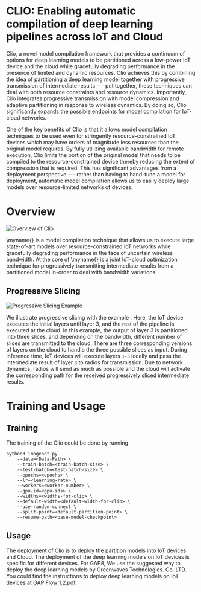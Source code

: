 # CLIO: Enabling automatic compilation of deep learning pipelines across IoT and Cloud

Clio, a novel model compilation framework that provides a continuum of options for deep learning models to be partitioned across a low-power IoT device and the cloud while gracefully degrading performance in the presence of limited and dynamic resources. Clio achieves this by combining the idea of partitioning a deep learning model together with progressive transmission of intermediate results --- put together, these techniques can deal with both resource constraints and resource dynamics. Importantly, Clio integrates progressive transmission with model compression and adaptive partitioning in response to wireless dynamics. By doing so, Clio significantly expands the possible endpoints for model compilation for IoT-cloud networks.

One of the key benefits of Clio is that it allows model compilation techniques to be used even for stringently resource-constrained IoT devices which may have orders of magnitude less resources than the original model requires. By fully utilizing available bandwidth for remote execution, Clio limits the portion of the original model that needs to be compiled to the resource-constrained device thereby reducing the extent of compression that is required. This has significant advantages from a deployment perspective --- rather than having to hand-tune a model for deployment, automatic model compilation allows us to easily deploy large models over resource-limited networks of devices.
# Overview

![Overview of Clio](https://user-images.githubusercontent.com/32029515/89115694-41d6de80-d459-11ea-94de-79e8be453800.png)

\myname{} is a model compilation technique that allows us to execute large state-of-art models over resource-constrained IoT networks while gracefully degrading performance in the face of uncertain wireless bandwidth. At the core of \myname{} is a joint IoT-cloud optimization technique for progressively transmitting intermediate results from a partitioned model in-order to deal with bandwidth variations.

## Progressive Slicing
![Progressive Slicing Example](https://user-images.githubusercontent.com/32029515/89115447-45b53180-d456-11ea-88df-51312a8c6592.png)

We illustrate progressive slicing with the example . Here, the IoT device executes the initial layers until layer 3, and the rest of the pipeline is executed at the cloud. In this example, the output of layer 3 is partitioned into three slices, and depending on the bandwidth, different number of slices are transmitted to the cloud. There are three corresponding versions of layers on the cloud to handle the three possible slices as input. During inference time, IoT devices will execute layers `1-3` locally and pass the intermediate result of layer `3` to radios for transmission. Due to network dynamics, radios will send as much as possible and the cloud will activate the corresponding path for the received progressively sliced intermediate results. 

# Training and Usage
## Training
The training of the Clio could be done by running
``` 
python3 imagenet.py
    --data=<Data-Path> \
    --train-batch=<train-batch-size> \
    --test-batch=<test-batch-size> \
    --epochs=<epochs> \
    --lr=<learning-rate> \
    --workers=<worker-number> \
    --gpu-id=<gpu-ids> \
    --widths=<widths-for-clio> \
    --default-width=<default-width-for-clio> \
    --use-random-connect \
    --split-point=<default-partition-point> \
    --resume-path=<base-model-checkpoint>
```
## Usage
The deployment of Clio is to deploy the partition models into IoT devices and Cloud. The deployment of the deep learning models on IoT devices is specific for different devices. For GAP8, We use the suggested way to deploy the deep learning models by Greenwaves Technologies. Co. LTD. You could find the instructions to deploy deep learning models on IoT devices at [GAP Flow 1.2.pdf](https://github.com/jinhuang01/CLIO/files/5011660/GAP.Flow.1.2.pdf).


